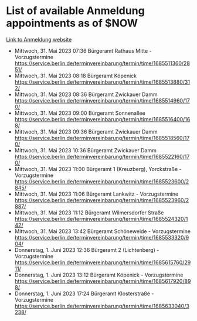 # List of available Anmeldung appointments as of $NOW
[Link to Anmeldung website](https://service.berlin.de/terminvereinbarung/termin/tag.php?termin=1&anliegen[]=120686&dienstleisterlist=122210,122217,327316,122219,327312,122227,327314,122231,327346,122243,327348,122254,122252,329742,122260,329745,122262,329748,122271,327278,122273,327274,122277,327276,330436,122280,327294,122282,327290,122284,327292,122291,327270,122285,327266,122286,327264,122296,327268,150230,329760,122297,327286,122294,327284,122312,329763,122314,329775,122304,327330,122311,327334,122309,327332,317869,122281,327352,122279,329772,122283,122276,327324,122274,327326,122267,329766,122246,327318,122251,327320,122257,327322,122208,327298,122226,327300&herkunft=http%3A%2F%2Fservice.berlin.de%2Fdienstleistung%2F120686%2F)
- Mittwoch, 31. Mai 2023 07:36 Bürgeramt Rathaus Mitte - Vorzugstermine https://service.berlin.de/terminvereinbarung/termin/time/1685511360/2851/
- Mittwoch, 31. Mai 2023 08:18 Bürgeramt Köpenick https://service.berlin.de/terminvereinbarung/termin/time/1685513880/312/
- Mittwoch, 31. Mai 2023 08:36 Bürgeramt Zwickauer Damm https://service.berlin.de/terminvereinbarung/termin/time/1685514960/170/
- Mittwoch, 31. Mai 2023 09:00 Bürgeramt Sonnenallee https://service.berlin.de/terminvereinbarung/termin/time/1685516400/168/
- Mittwoch, 31. Mai 2023 09:36 Bürgeramt Zwickauer Damm https://service.berlin.de/terminvereinbarung/termin/time/1685518560/170/
- Mittwoch, 31. Mai 2023 10:36 Bürgeramt Zwickauer Damm https://service.berlin.de/terminvereinbarung/termin/time/1685522160/170/
- Mittwoch, 31. Mai 2023 11:00 Bürgeramt 1 (Kreuzberg), Yorckstraße - Vorzugstermine https://service.berlin.de/terminvereinbarung/termin/time/1685523600/2845/
- Mittwoch, 31. Mai 2023 11:06 Bürgeramt Lankwitz - Vorzugstermine https://service.berlin.de/terminvereinbarung/termin/time/1685523960/2887/
- Mittwoch, 31. Mai 2023 11:12 Bürgeramt Wilmersdorfer Straße https://service.berlin.de/terminvereinbarung/termin/time/1685524320/142/
- Mittwoch, 31. Mai 2023 13:42 Bürgeramt Schöneweide - Vorzugstermine https://service.berlin.de/terminvereinbarung/termin/time/1685533320/904/
- Donnerstag, 1. Juni 2023 12:36 Bürgeramt 2 (Lichtenberg) - Vorzugstermine https://service.berlin.de/terminvereinbarung/termin/time/1685615760/2911/
- Donnerstag, 1. Juni 2023 13:12 Bürgeramt Köpenick - Vorzugstermine https://service.berlin.de/terminvereinbarung/termin/time/1685617920/898/
- Donnerstag, 1. Juni 2023 17:24 Bürgeramt Klosterstraße - Vorzugstermine https://service.berlin.de/terminvereinbarung/termin/time/1685633040/3238/
